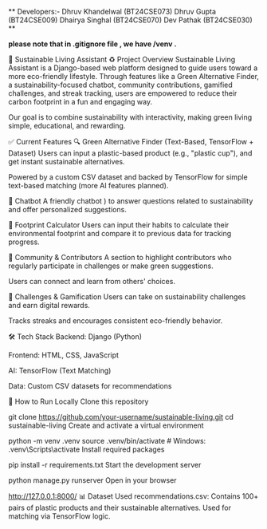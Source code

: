 
** Developers:-
 Dhruv Khandelwal (BT24CSE073)
 Dhruv Gupta (BT24CSE009)
 Dhairya Singhal (BT24CSE070)
 Dev Pathak (BT24CSE030)
**





**please note that in .gitignore file , we have /venv .**


🌱 Sustainable Living Assistant
♻️ Project Overview
Sustainable Living Assistant is a Django-based web platform designed to guide users toward a more eco-friendly lifestyle. Through features like a Green Alternative Finder, a sustainability-focused chatbot, community contributions, gamified challenges, and streak tracking, users are empowered to reduce their carbon footprint in a fun and engaging way.

Our goal is to combine sustainability with interactivity, making green living simple, educational, and rewarding.

✅ Current Features
🔍 Green Alternative Finder (Text-Based, TensorFlow + Dataset)
Users can input a plastic-based product (e.g., "plastic cup"), and get instant sustainable alternatives.

Powered by a custom CSV dataset and backed by TensorFlow for simple text-based matching (more AI features planned).

🤖 Chatbot 
A friendly chatbot ) to answer questions related to sustainability and offer personalized suggestions.

🧮 Footprint Calculator
Users can input their habits to calculate their environmental footprint and compare it to previous data for tracking progress.

🌿 Community & Contributors
A section to highlight contributors who regularly participate in challenges or make green suggestions.

Users can connect and learn from others' choices.

🎯 Challenges & Gamification
Users can take on sustainability challenges and earn digital rewards.

Tracks streaks and encourages consistent eco-friendly behavior.

🛠️ Tech Stack
Backend: Django (Python)

Frontend: HTML, CSS, JavaScript

AI: TensorFlow (Text Matching)

Data: Custom CSV datasets for recommendations



🧪 How to Run Locally
Clone this repository

git clone https://github.com/your-username/sustainable-living.git
cd sustainable-living
Create and activate a virtual environment

python -m venv .venv
source .venv/bin/activate  # Windows: .venv\Scripts\activate
Install required packages

pip install -r requirements.txt
Start the development server

python manage.py runserver
Open in your browser

http://127.0.0.1:8000/
📊 Dataset Used
recommendations.csv: Contains 100+ pairs of plastic products and their sustainable alternatives. Used for matching via TensorFlow logic.

